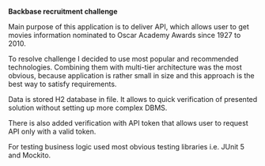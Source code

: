 **Backbase recruitment challenge**

Main purpose of this application is to deliver API,
which allows user to get movies information nominated to Oscar Academy Awards since 1927 to 2010.

To resolve challenge I decided to use most popular and recommended technologies.
Combining them with multi-tier architecture was the most obvious, because application
is rather small in size and this approach is the best way to satisfy requirements.

Data is stored H2 database in file. It allows to quick verification of presented solution
without setting up more complex DBMS.

There is also added verification with API token that allows user to request API only with a valid token.

For testing business logic used most obvious testing libraries i.e. JUnit 5 and Mockito.